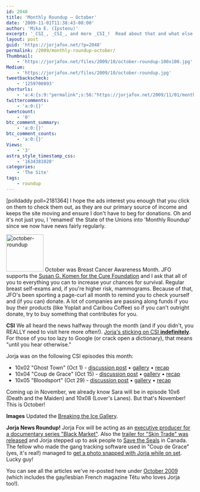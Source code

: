 ```yaml
---
id: 2048
title: 'Monthly Roundup — October'
date: '2009-11-01T11:38:43-08:00'
author: 'Mika E. (Ipstenu)'
excerpt: '_CSI_, _CSI_, and more _CSI_!  Read about that and what else happened in October here.'
layout: post
guid: 'https://jorjafox.net/?p=2048'
permalink: /2009/monthly-roundup-october/
Thumbnail:
    - 'https://jorjafox.net/files/2009/10/october-roundup-100x100.jpg'
Medium:
    - 'https://jorjafox.net/files/2009/10/october-roundup.jpg'
tweetbackscheck:
    - '1259700893'
shorturls:
    - 'a:4:{s:9:"permalink";s:56:"https://jorjafox.net/2009/11/01/monthly-roundup-october/";s:7:"tinyurl";s:26:"http://tinyurl.com/yg2t5bs";s:4:"isgd";s:18:"http://is.gd/53n0t";s:5:"bitly";s:20:"http://bit.ly/39GXn5";}'
twittercomments:
    - 'a:0:{}'
tweetcount:
    - '0'
btc_comment_summary:
    - 'a:0:{}'
btc_comment_counts:
    - 'a:0:{}'
Views:
    - '3'
astra_style_timestamp_css:
    - '1634381020'
categories:
    - 'The Site'
tags:
    - roundup
---
```


<span class="alignright">[polldaddy poll=2181364]</span> I hope the ads interest you enough that you click on them to check them out, as they are our primary source of income and keeps the site moving and ensure I don't have to beg for donations.  Oh and it's not just you, I 'renamed' the State of the Unions into 'Monthly Roundup' since we now have news fairly regularly.

<img src="//static.jorjafox.net/wordpress/2009/10/october-roundup-100x100.jpg" alt="october-roundup" title="october-roundup" width="100" height="100" class="alignleft size-thumbnail wp-image-2090" /> October was Breast Cancer Awareness Month.  JFO supports the <a href="http://ww5.komen.org/">Susan G. Komen for the Cure Foundation</a> and I ask that all of you to everything you can to increase your chances for survival.  Regular breast self-exams and, if you're higher risk, mammograms.  Because of that, JFO's been sporting a page-curl all month to remind you to check yourself and (if you can) donate.  A lot of companies are passing along funds if you buy their products (like Yoplait and Caribou Coffee) so if you can't outright donate, try to buy something that contributes for you.

**CSI**
We all heard the news halfway through the month (and if you didn't, you REALLY need to visit here more often!).  <a href="https://jorjafox.net/2009/10/14/sara-sidles-in-semi-permanently/">Jorja's sticking on CSI **indefinitely**</a>.  For those of you too lazy to Google (or crack open a dictionary), that means "until you hear otherwise."

Jorja was on the following CSI episodes this month:
<ul>
	<li>10x02 "Ghost Town" (Oct 1) - <a href="https://jorjafox.net/2009/10/01/csi-10x02-ghost-town-recap-and-images/">discussion post</a> &bull; <a href="https://jorjafox.net/gallery/tv/csi/season10/ghosttown/">gallery</a> &bull; <a href="https://jorjafox.net/wiki/Ghost_Town">recap</a></li>
	<li>10x04 "Coup de Grace" (Oct 15) - <a href="https://jorjafox.net/2009/10/15/csi-ep-10x04-coup-de-grace/">discussion post</a> &bull; <a href="https://jorjafox.net/gallery/tv/csi/season10/coupdegrace/">gallery</a> &bull; <a href="https://jorjafox.net/wiki/Coup_de_Grace">recap</a></li>
	<li>10x05 "Bloodsport" (Oct 29) - <a href="https://jorjafox.net/2009/10/29/csi-10x05-bloodsport/">discussion post</a> &bull; <a href="https://jorjafox.net/gallery/tv/csi/season10/bloodsport/">gallery</a> &bull; <a href="https://jorjafox.net/wiki/Bloodsport">recap</a></li>
</ul>

Coming up in November, we already know Sara will be in episode 10x6 (Death and the Maiden) and 10x08 (Lover's Lanes).  But that's November!  This is October!

**Images**
Updated the <a href="https://jorjafox.net/2009/10/09/updated-2007-sea-shepherd-gala-breaking-the-ice-gallery/">Breaking the Ice Gallery</a>.

**Jorja News Roundup!**
Jorja Fox will be acting as an <a href="https://jorjafox.net/2009/10/12/jorja-fox-executive-producer/">executive producer for a documentary series "Black Market"</a>. Also the <a href="https://jorjafox.net/2009/10/13/skin-trade-theatrical-trailer/">trailer for "Skin Trade" was released</a> and Jorja stepped up to ask people to <a href="https://jorjafox.net/2009/10/20/save-the-seals/">Save the Seals</a> in Canada.  The fellow who made the gang tracking software used in "Coup de Grace" (yes, it's real!) managed to <a href="https://jorjafox.net/2009/10/28/software-tracking-gangs-that-was-real-almost/">get a photo snapped with Jorja while on set</a>. Lucky guy!

You can see all the articles we've re-posted here under <a href="https://jorjafox.net/wiki/News_Articles_%282009%29#October">October 2009</a> (which includes the gay/lesbian French magazine Têtu who loves Jorja too!).
